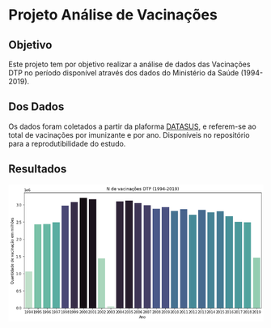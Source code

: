 # Projeto Análise de Vacinações

## Objetivo

Este projeto tem por objetivo realizar a análise de dados das Vacinações DTP no período disponível através dos dados do Ministério da Saúde (1994-2019).

## Dos Dados

Os dados foram coletados a partir da plaforma [DATASUS](http://tabnet.datasus.gov.br/cgi/tabcgi.exe?pni/cnv/cpniuf.def), e referem-se ao total de vacinações por imunizante  e por ano. Disponíveis no repositório para a reprodutibilidade do estudo.

## Resultados


![Resultados das análises](https://github.com/pedrohcmds/analise_vacinacoes/blob/main/dados/resultado.png?raw=true)
